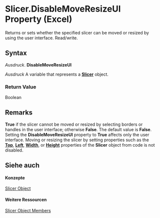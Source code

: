 
# Slicer.DisableMoveResizeUI Property (Excel)

Returns or sets whether the specified slicer can be moved or resized by using the user interface. Read/write.


## Syntax

 _Ausdruck_. **DisableMoveResizeUI**

 _Ausdruck_ A variable that represents a **[Slicer](577be0f6-4eda-0093-8899-097f3c900383.md)** object.


### Return Value

Boolean


## Remarks

 **True** if the slicer cannot be moved or resized by selecting borders or handles in the user interface; otherwise **False**. The default value is **False**. Setting the **DisableMoveResizeUI** property to **True** affects only the user interface. Moving or resizing the slicer by setting properties such as the **[Top](092d0877-b884-0e12-7bac-edfbaf1909be.md)**, **[Left](e9099a6b-b2f0-e7c4-c9fd-d47ffbf279f4.md)**, **[Width](75292953-ccd6-8550-f7ec-38df79ad1db1.md)**, or **[Height](00eb1b27-7a0c-4edb-dc66-dc80d62ea60c.md)** properties of the **Slicer** object from code is not disabled.


## Siehe auch


#### Konzepte


[Slicer Object](577be0f6-4eda-0093-8899-097f3c900383.md)
#### Weitere Ressourcen


[Slicer Object Members](http://msdn.microsoft.com/library/09f1983a-5f7a-1707-c979-c5c27143ad73%28Office.15%29.aspx)